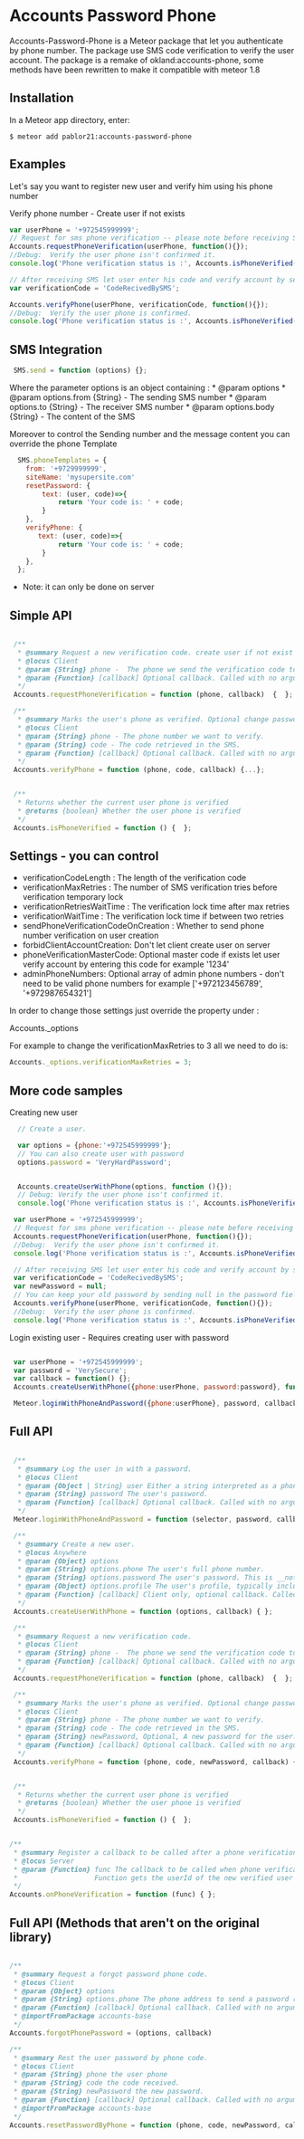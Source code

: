 Accounts Password Phone
=========================

Accounts-Password-Phone is a Meteor package that let you authenticate by phone number.
The package use SMS code verification to verify the user account.
The package is a remake of okland:accounts-phone, some methods have been rewritten to make it compatible with meteor 1.8

## Installation

In a Meteor app directory, enter:

```
$ meteor add pablor21:accounts-password-phone
```


## Examples

Let's say you want to register new user and verify him using his phone number

Verify phone number - Create user if not exists

```js
var userPhone = '+972545999999';
// Request for sms phone verification -- please note before receiving SMS you should Follow the SMS Integration tutorial below
Accounts.requestPhoneVerification(userPhone, function(){});
//Debug:  Verify the user phone isn't confirmed it.
console.log('Phone verification status is :', Accounts.isPhoneVerified());

// After receiving SMS let user enter his code and verify account by sending it to the server
var verificationCode = 'CodeRecivedBySMS';

Accounts.verifyPhone(userPhone, verificationCode, function(){});
//Debug:  Verify the user phone is confirmed.
console.log('Phone verification status is :', Accounts.isPhoneVerified());
```

## SMS Integration

```js
 SMS.send = function (options) {};
```
  Where the parameter options is an object containing :
      * @param options
      * @param options.from {String} - The sending SMS number
      * @param options.to {String} - The receiver SMS number
      * @param options.body {String}  - The content of the SMS

Moreover to control the Sending number and the message content you can override the phone Template

```js
  SMS.phoneTemplates = {
    from: '+9729999999',
    siteName: 'mysupersite.com'
    resetPassword: {
        text: (user, code)=>{
        	return 'Your code is: ' + code;
        }
    },
    verifyPhone: {
       text: (user, code)=>{
        	return 'Your code is: ' + code;
        }
    },
  };
```

* Note: it can only be done on server


## Simple API
```js

 /**
  * @summary Request a new verification code. create user if not exist
  * @locus Client
  * @param {String} phone -  The phone we send the verification code to.
  * @param {Function} [callback] Optional callback. Called with no arguments on success, or with a single `Error` argument on failure.
  */
 Accounts.requestPhoneVerification = function (phone, callback)  {  };

 /**
  * @summary Marks the user's phone as verified. Optional change passwords, Logs the user in afterwards..
  * @locus Client
  * @param {String} phone - The phone number we want to verify.
  * @param {String} code - The code retrieved in the SMS.
  * @param {Function} [callback] Optional callback. Called with no arguments on success, or with a single `Error` argument on failure.
  */
 Accounts.verifyPhone = function (phone, code, callback) {...};


 /**
  * Returns whether the current user phone is verified
  * @returns {boolean} Whether the user phone is verified
  */
 Accounts.isPhoneVerified = function () {  };

```

## Settings - you can control

 - verificationCodeLength    : The length of the verification code
 - verificationMaxRetries    : The number of SMS verification tries before verification temporary lock
 - verificationRetriesWaitTime : The verification lock time after max retries
 - verificationWaitTime      : The verification lock time if between two retries
 - sendPhoneVerificationCodeOnCreation  : Whether to send phone number verification on user creation
 - forbidClientAccountCreation: Don't let client create user on server
 - phoneVerificationMasterCode: Optional master code if exists let user verify account by entering this code  for example  '1234'
 - adminPhoneNumbers: Optional array of admin phone numbers - don't need to be valid phone numbers for example  ['+972123456789', '+972987654321']


 In order to change those settings just override the property under :

 Accounts._options

 For example to change the verificationMaxRetries to 3 all we need to do is:
```js
Accounts._options.verificationMaxRetries = 3;
```


## More code samples


Creating new user
```js
  // Create a user.

  var options = {phone:'+972545999999'};
  // You can also create user with password
  options.password = 'VeryHardPassword';


  Accounts.createUserWithPhone(options, function (){});
  // Debug: Verify the user phone isn't confirmed it.
  console.log('Phone verification status is :', Accounts.isPhoneVerified());
```

```js
 var userPhone = '+972545999999';
 // Request for sms phone verification -- please note before receiving SMS you should Follow the SMS Integration tutorial below
 Accounts.requestPhoneVerification(userPhone, function(){});
 //Debug:  Verify the user phone isn't confirmed it.
 console.log('Phone verification status is :', Accounts.isPhoneVerified());

 // After receiving SMS let user enter his code and verify account by sending it to the server
 var verificationCode = 'CodeRecivedBySMS';
 var newPassword = null;
 // You can keep your old password by sending null in the password field
 Accounts.verifyPhone(userPhone, verificationCode, function(){});
 //Debug:  Verify the user phone is confirmed.
 console.log('Phone verification status is :', Accounts.isPhoneVerified());
```

Login existing user - Requires creating user with password


```js

 var userPhone = '+972545999999';
 var password = 'VerySecure';
 var callback = function() {};
 Accounts.createUserWithPhone({phone:userPhone, password:password}, function (){});

 Meteor.loginWithPhoneAndPassword({phone:userPhone}, password, callback);
```

## Full API
```js

 /**
  * @summary Log the user in with a password.
  * @locus Client
  * @param {Object | String} user Either a string interpreted as a phone; or an object with a single key: `phone` or `id`.
  * @param {String} password The user's password.
  * @param {Function} [callback] Optional callback. Called with no arguments on success, or with a single `Error` argument on failure.
  */
 Meteor.loginWithPhoneAndPassword = function (selector, password, callback) {  };

 /**
  * @summary Create a new user.
  * @locus Anywhere
  * @param {Object} options
  * @param {String} options.phone The user's full phone number.
  * @param {String} options.password The user's password. This is __not__ sent in plain text over the wire.
  * @param {Object} options.profile The user's profile, typically including the `name` field.
  * @param {Function} [callback] Client only, optional callback. Called with no arguments on success, or with a single `Error` argument on failure.
  */
 Accounts.createUserWithPhone = function (options, callback) { };

 /**
  * @summary Request a new verification code.
  * @locus Client
  * @param {String} phone -  The phone we send the verification code to.
  * @param {Function} [callback] Optional callback. Called with no arguments on success, or with a single `Error` argument on failure.
  */
 Accounts.requestPhoneVerification = function (phone, callback)  {  };

 /**
  * @summary Marks the user's phone as verified. Optional change passwords, Logs the user in afterwards..
  * @locus Client
  * @param {String} phone - The phone number we want to verify.
  * @param {String} code - The code retrieved in the SMS.
  * @param {String} newPassword, Optional, A new password for the user. This is __not__ sent in plain text over the wire.
  * @param {Function} [callback] Optional callback. Called with no arguments on success, or with a single `Error` argument on failure.
  */
 Accounts.verifyPhone = function (phone, code, newPassword, callback) {...};


 /**
  * Returns whether the current user phone is verified
  * @returns {boolean} Whether the user phone is verified
  */
 Accounts.isPhoneVerified = function () {  };


/**
 * @summary Register a callback to be called after a phone verification attempt succeeds.
 * @locus Server
 * @param {Function} func The callback to be called when phone verification is successful.
 *                   Function gets the userId of the new verified user as first argument
 */
Accounts.onPhoneVerification = function (func) { };
```

## Full API (Methods that aren't on the original library)

```js

/**
 * @summary Request a forgot password phone code.
 * @locus Client
 * @param {Object} options
 * @param {String} options.phone The phone address to send a password reset code.
 * @param {Function} [callback] Optional callback. Called with no arguments on success, or with a single `Error` argument on failure.
 * @importFromPackage accounts-base
 */
Accounts.forgotPhonePassword = (options, callback)

/**
 * @summary Rest the user password by phone code.
 * @locus Client
 * @param {String} phone the user phone
 * @param {String} code the code received.
 * @param {String} newPassword the new password.
 * @param {Function} [callback] Optional callback. Called with no arguments on success, or with a single `Error` argument on failure.
 * @importFromPackage accounts-base
 */
Accounts.resetPasswordByPhone = function (phone, code, newPassword, callback)
```



